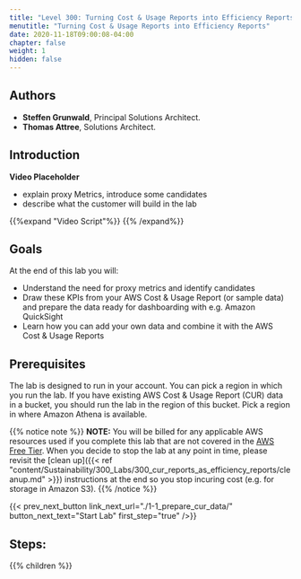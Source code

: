 ```yaml
---
title: "Level 300: Turning Cost & Usage Reports into Efficiency Reports"
menutitle: "Turning Cost & Usage Reports into Efficiency Reports"
date: 2020-11-18T09:00:08-04:00
chapter: false
weight: 1
hidden: false
---
```

## Authors

- **Steffen Grunwald**, Principal Solutions Architect.
- **Thomas Attree**, Solutions Architect.

## Introduction

**Video Placeholder**
* explain proxy Metrics, introduce some candidates
* describe what the customer will build in the lab

{{%expand "Video Script"%}}
{{% /expand%}}

## Goals
At the end of this lab you will:

* Understand the need for proxy metrics and identify candidates
* Draw these KPIs from your AWS Cost & Usage Report (or sample data) and prepare the data ready for dashboarding with e.g. Amazon QuickSight
* Learn how you can add your own data and combine it with the AWS Cost & Usage Reports

## Prerequisites

The lab is designed to run in your account. You can pick a region in which you run the lab. If you have existing AWS Cost & Usage Report (CUR) data in a bucket, you should run the lab in the region of this bucket. Pick a region in where Amazon Athena is available.

{{% notice note %}}
**NOTE:** You will be billed for any applicable AWS resources used if you complete this lab that are not covered in the [AWS Free Tier](https://aws.amazon.com/free/).
When you decide to stop the lab at any point in time, please revisit the [clean up]({{< ref "content/Sustainability/300_Labs/300_cur_reports_as_efficiency_reports/cleanup.md" >}}) instructions at the end so you stop incuring cost (e.g. for storage in Amazon S3).
{{% /notice %}}

{{< prev_next_button link_next_url="./1-1_prepare_cur_data/" button_next_text="Start Lab" first_step="true" />}}

## Steps:
{{% children  %}}
